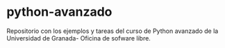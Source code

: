 python-avanzado
===============

Repositorio con los ejemplos y tareas del curso de Python avanzado de la Universidad de Granada- Oficina de sofware libre.
